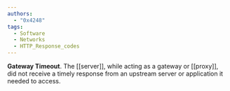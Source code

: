 ```yaml
---
authors: 
  - "0x4248"
tags:
  - Software
  - Networks
  - HTTP_Response_codes
---
```

**Gateway Timeout**. The [[server]], while acting as a gateway or [[proxy]], did not receive a timely response from an upstream server or application it needed to access.